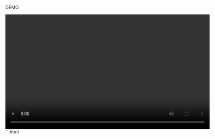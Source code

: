 DEMO


<video width="640" height="360" controls>
  <source src="demovideo.mp4" type="video/mp4">
  Your browser does not support the video tag.
</video>
```html

